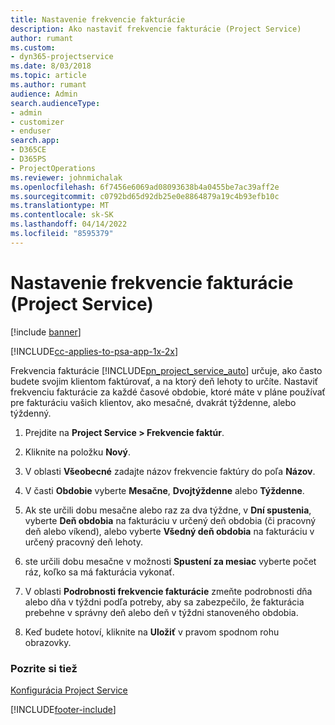 ```yaml
---
title: Nastavenie frekvencie fakturácie
description: Ako nastaviť frekvencie fakturácie (Project Service)
author: rumant
ms.custom:
- dyn365-projectservice
ms.date: 8/03/2018
ms.topic: article
ms.author: rumant
audience: Admin
search.audienceType:
- admin
- customizer
- enduser
search.app:
- D365CE
- D365PS
- ProjectOperations
ms.reviewer: johnmichalak
ms.openlocfilehash: 6f7456e6069ad08093638b4a0455be7ac39aff2e
ms.sourcegitcommit: c0792bd65d92db25e0e8864879a19c4b93efb10c
ms.translationtype: MT
ms.contentlocale: sk-SK
ms.lasthandoff: 04/14/2022
ms.locfileid: "8595379"
---
```

# <a name="set-up-invoice-frequencies-project-service"></a>Nastavenie frekvencie fakturácie (Project Service)

[!include [banner](../includes/psa-now-project-operations.md)]

[!INCLUDE[cc-applies-to-psa-app-1x-2x](../includes/cc-applies-to-psa-app-1x-2x.md)]

Frekvencia fakturácie [!INCLUDE[pn_project_service_auto](../includes/pn-project-service-auto.md)] určuje, ako často budete svojim klientom faktúrovať, a na ktorý deň lehoty to určíte. Nastaviť frekvenciu fakturácie za každé časové obdobie, ktoré máte v pláne používať pre fakturáciu vašich klientov, ako mesačné, dvakrát týždenne, alebo týždenný.  
  
1.  Prejdite na **Project Service > Frekvencie faktúr**.  
  
2.  Kliknite na položku **Nový**.  
  
3.  V oblasti **Všeobecné** zadajte názov frekvencie faktúry do poľa **Názov**.  
  
4.  V časti **Obdobie** vyberte **Mesačne**, **Dvojtýždenne** alebo **Týždenne**.  
  
5.  Ak ste určili dobu mesačne alebo raz za dva týždne, v **Dní spustenia**, vyberte **Deň obdobia** na fakturáciu v určený deň obdobia (či pracovný deň alebo víkend), alebo vyberte **Všedný deň obdobia** na fakturáciu v určený pracovný deň lehoty.  
  
6.  ste určili dobu mesačne v možnosti **Spustení za mesiac** vyberte počet ráz, koľko sa má fakturácia vykonať.  
  
7.  V oblasti **Podrobnosti frekvencie fakturácie** zmeňte podrobnosti dňa alebo dňa v týždni podľa potreby, aby sa zabezpečilo, že fakturácia prebehne v správny deň alebo deň v týždni stanoveného obdobia.  
  
8.  Keď budete hotoví, kliknite na **Uložiť** v pravom spodnom rohu obrazovky.  
  
### <a name="see-also"></a>Pozrite si tiež  
 [Konfigurácia Project Service](../psa/configure.md)


[!INCLUDE[footer-include](../includes/footer-banner.md)]
